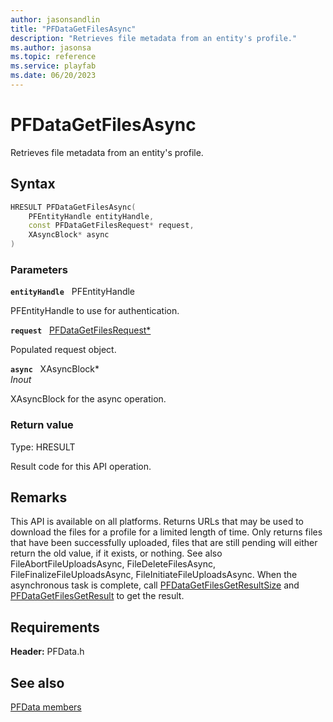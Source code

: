 ```yaml
---
author: jasonsandlin
title: "PFDataGetFilesAsync"
description: "Retrieves file metadata from an entity's profile."
ms.author: jasonsa
ms.topic: reference
ms.service: playfab
ms.date: 06/20/2023
---
```


# PFDataGetFilesAsync  

Retrieves file metadata from an entity's profile.  

## Syntax  
  
```cpp
HRESULT PFDataGetFilesAsync(  
    PFEntityHandle entityHandle,  
    const PFDataGetFilesRequest* request,  
    XAsyncBlock* async  
)  
```  
  
### Parameters  
  
**`entityHandle`** &nbsp; PFEntityHandle  
  
PFEntityHandle to use for authentication.  
  
**`request`** &nbsp; [PFDataGetFilesRequest*](../../pfdatatypes/structs/pfdatagetfilesrequest.md)  
  
Populated request object.  
  
**`async`** &nbsp; XAsyncBlock*  
*_Inout_*  
  
XAsyncBlock for the async operation.  
  
  
### Return value
Type: HRESULT
  
Result code for this API operation.
  
## Remarks  
  
This API is available on all platforms. Returns URLs that may be used to download the files for a profile for a limited length of time. Only returns files that have been successfully uploaded, files that are still pending will either return the old value, if it exists, or nothing. See also FileAbortFileUploadsAsync, FileDeleteFilesAsync, FileFinalizeFileUploadsAsync, FileInitiateFileUploadsAsync. When the asynchronous task is complete, call [PFDataGetFilesGetResultSize](pfdatagetfilesgetresultsize.md) and [PFDataGetFilesGetResult](pfdatagetfilesgetresult.md) to get the result.
  
## Requirements  
  
**Header:** PFData.h
  
## See also  
[PFData members](../pfdata_members.md)  

  
  
